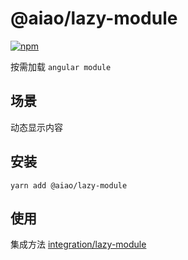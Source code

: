 # @aiao/lazy-module

[![npm][shields-lazy-module]][npm-lazy-module]

按需加载 `angular module`

## 场景

动态显示内容

## 安装

```console
yarn add @aiao/lazy-module
```

## 使用

集成方法 [integration/lazy-module](/integration/lazy-module)

[shields-lazy-module]: https://img.shields.io/npm/v/@aiao/lazy-module?style=flat-square
[npm-lazy-module]: https://www.npmjs.com/@aiao/lazy-module
